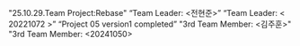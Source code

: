 "25.10.29.Team Project:Rebase"
“Team Leader: <전현준>”
“Team Leader: < 20221072 >”
“Project 05 version1 completed”
"3rd Team Member: <김주훈>"
"3rd Team Member: <20241050>
